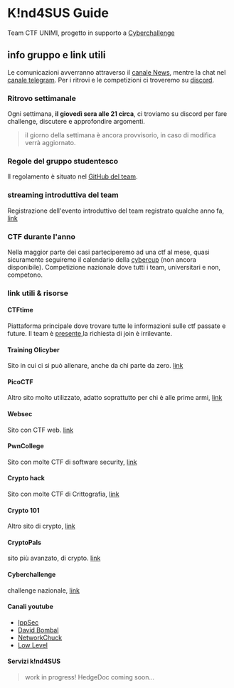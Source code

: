 # K!nd4SUS Guide

Team CTF UNIMI, progetto in supporto a [Cyberchallenge](https://cyberchallenge.it)

## info gruppo e link utili

Le comunicazioni avverranno attraverso il [canale News](https://t.me/k1nd4susCTF), mentre la chat nel [canale telegram](https://t.me/+Rej8qbbkONMxZTdk). Per i ritrovi e le competizioni ci troveremo su [discord](https://discord.gg/6GTSrewn8y).

### Ritrovo settimanale

Ogni settimana, **il giovedì sera alle 21 circa**, ci troviamo su discord per fare challenge, discutere e approfondire argomenti.

> il giorno della settimana è ancora provvisorio, in caso di modifica verrà aggiornato.

### Regole del gruppo studentesco

Il regolamento è situato nel [GitHub del team](https://github.com/K1nd4SUS/rules).
### streaming introduttiva del team

Registrazione dell'evento introduttivo del team registrato qualche anno fa, [link](https://www.youtube.com/watch?v=XTW4TnzhJws)

### CTF durante l'anno

Nella maggior parte dei casi parteciperemo ad una ctf al mese, quasi sicuramente seguiremo il calendario della [cybercup](https://cybercup.it) (non ancora disponibile). Competizione nazionale dove tutti i team, universitari e non, competono.


### link utili & risorse

#### CTFtime

Piattaforma principale dove trovare tutte le informazioni sulle ctf passate e future. Il team è [presente](https://ctftime.org/team/150337),la richiesta di join è irrilevante.

#### Training Olicyber

Sito in cui ci si può allenare, anche da chi parte da zero. [link](https://training.olicyber.it/)


#### PicoCTF

Altro sito molto utilizzato, adatto soprattutto per chi è alle prime armi, [link](https://www.picoctf.org)



#### Websec

Sito con CTF web. [link](https://websec.fr/)


#### PwnCollege

Sito con molte CTF di software security, [link](https://pwn.college/)

#### Crypto hack

Sito con molte CTF di Crittografia, [link](https://cryptohack.org/)

#### Crypto 101

Altro sito di crypto, [link](https://www.crypto101.io/)

#### CryptoPals

sito più avanzato, di crypto. [link](https://cryptopals.com/)


#### Cyberchallenge

challenge nazionale, [link](https://cyberchallenge.it)


#### Canali youtube

- [IppSec](https://www.youtube.com/@ippsec)
- [David Bombal](https://www.youtube.com/@davidbombal)
- [NetworkChuck](https://www.youtube.com/@NetworkChuck)
- [Low Level](https://www.youtube.com/@LowLevel-TV)

#### Servizi k!nd4SUS

> work in progress! HedgeDoc coming soon...



